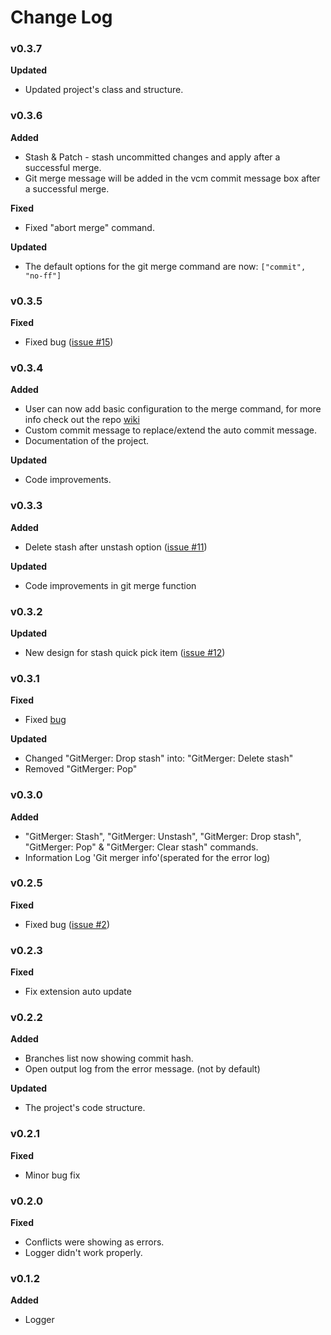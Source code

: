 # Change Log
### v0.3.7
**Updated**

* Updated project's class and structure.

### v0.3.6
**Added** 

* Stash & Patch - stash uncommitted changes and apply after a successful merge.
* Git merge message will be added in the vcm commit message box after a successful merge.

**Fixed** 

* Fixed "abort merge" command.

**Updated**

* The default options for the git merge command are now: `["commit", "no-ff"]`

### v0.3.5
**Fixed** 

* Fixed bug ([issue #15](https://github.com/shaharkazaz/vscode-git-merger/issues/15))

### v0.3.4  
**Added** 

* User can now add basic configuration to the merge command, for more info check out the repo [wiki](https://github.com/shaharkazaz/vscode-git-merger/wiki/User-config)  
* Custom commit message to replace/extend the auto commit message.  
* Documentation of the project.

**Updated** 

* Code improvements.

### v0.3.3  
**Added** 

* Delete stash after unstash option ([issue #11](https://github.com/shaharkazaz/vscode-git-merger/issues/11))

**Updated** 

* Code improvements in git merge function

### v0.3.2  
**Updated** 

* New design for stash quick pick item ([issue #12](https://github.com/shaharkazaz/vscode-git-merger/issues/12))

### v0.3.1  
**Fixed** 

* Fixed [bug](https://github.com/shaharkazaz/vscode-git-merger/issues/10)  

**Updated** 

* Changed "GitMerger: Drop stash" into: "GitMerger: Delete stash"
* Removed "GitMerger: Pop"

### v0.3.0
**Added**  

* "GitMerger: Stash", "GitMerger: Unstash", "GitMerger: Drop stash", "GitMerger: Pop"  & "GitMerger: Clear stash" commands.
* Information Log 'Git merger info'(sperated for the error log)  

### v0.2.5  
**Fixed**

* Fixed bug ([issue #2](https://github.com/shaharkazaz/vscode-git-merger/issues/2))

### v0.2.3  
**Fixed**  

* Fix extension auto update

### v0.2.2  
**Added**  

* Branches list now showing commit hash.  
* Open output log from the error message. (not by default)

**Updated** 

* The project's code structure.

### v0.2.1
**Fixed**  

* Minor bug fix 
 
### v0.2.0
**Fixed** 

* Conflicts were showing as errors.
* Logger didn't work properly.  

### v0.1.2
**Added** 

* Logger
